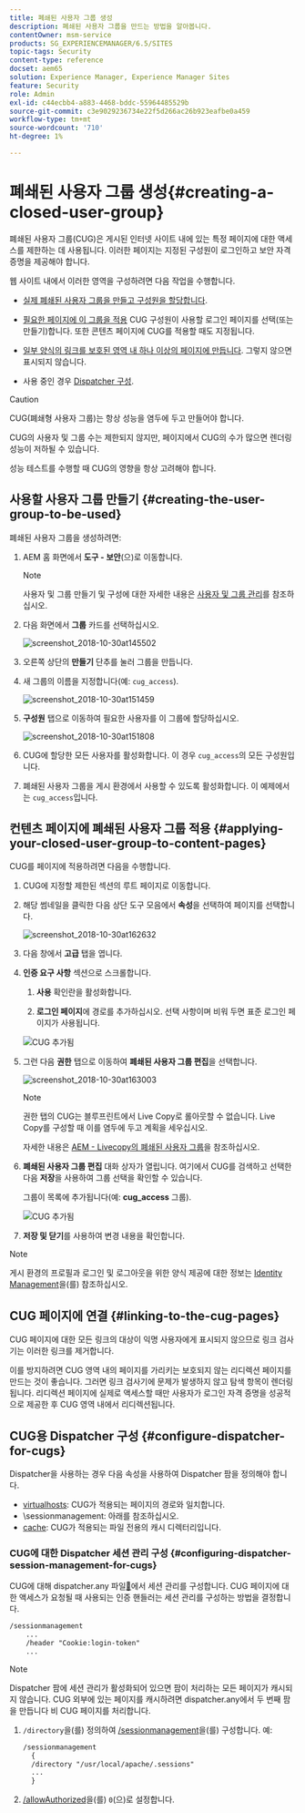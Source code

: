 ```yaml
---
title: 폐쇄된 사용자 그룹 생성
description: 폐쇄된 사용자 그룹을 만드는 방법을 알아봅니다.
contentOwner: msm-service
products: SG_EXPERIENCEMANAGER/6.5/SITES
topic-tags: Security
content-type: reference
docset: aem65
solution: Experience Manager, Experience Manager Sites
feature: Security
role: Admin
exl-id: c44ecbb4-a883-4468-bddc-55964485529b
source-git-commit: c3e9029236734e22f5d266ac26b923eafbe0a459
workflow-type: tm+mt
source-wordcount: '710'
ht-degree: 1%

---
```


# 폐쇄된 사용자 그룹 생성{#creating-a-closed-user-group}

폐쇄된 사용자 그룹(CUG)은 게시된 인터넷 사이트 내에 있는 특정 페이지에 대한 액세스를 제한하는 데 사용됩니다. 이러한 페이지는 지정된 구성원이 로그인하고 보안 자격 증명을 제공해야 합니다.

웹 사이트 내에서 이러한 영역을 구성하려면 다음 작업을 수행합니다.

* [실제 폐쇄된 사용자 그룹을 만들고 구성원을 할당합니다](#creating-the-user-group-to-be-used).

* [필요한 페이지에 이 그룹을 적용](#applying-your-closed-user-group-to-content-pages) CUG 구성원이 사용할 로그인 페이지를 선택(또는 만들기)합니다. 또한 콘텐츠 페이지에 CUG를 적용할 때도 지정됩니다.

* [일부 양식의 링크를 보호된 영역 내 하나 이상의 페이지에 만듭니다](#linking-to-the-cug-pages). 그렇지 않으면 표시되지 않습니다.

* 사용 중인 경우 [Dispatcher 구성](#configure-dispatcher-for-cugs).

>[!CAUTION]
>
>CUG(폐쇄형 사용자 그룹)는 항상 성능을 염두에 두고 만들어야 합니다.
>
>CUG의 사용자 및 그룹 수는 제한되지 않지만, 페이지에서 CUG의 수가 많으면 렌더링 성능이 저하될 수 있습니다.
>
>성능 테스트를 수행할 때 CUG의 영향을 항상 고려해야 합니다.

## 사용할 사용자 그룹 만들기 {#creating-the-user-group-to-be-used}

폐쇄된 사용자 그룹을 생성하려면:

1. AEM 홈 화면에서 **도구 - 보안**(으)로 이동합니다.

   >[!NOTE]
   >
   >사용자 및 그룹 만들기 및 구성에 대한 자세한 내용은 [사용자 및 그룹 관리](/help/sites-administering/security.md#managing-users-and-groups)를 참조하십시오.

1. 다음 화면에서 **그룹** 카드를 선택하십시오.

   ![screenshot_2018-10-30at145502](assets/screenshot_2018-10-30at145502.png)

1. 오른쪽 상단의 **만들기** 단추를 눌러 그룹을 만듭니다.
1. 새 그룹의 이름을 지정합니다(예: `cug_access`).

   ![screenshot_2018-10-30at151459](assets/screenshot_2018-10-30at151459.png)

1. **구성원** 탭으로 이동하여 필요한 사용자를 이 그룹에 할당하십시오.

   ![screenshot_2018-10-30at151808](assets/screenshot_2018-10-30at151808.png)

1. CUG에 할당한 모든 사용자를 활성화합니다. 이 경우 `cug_access`의 모든 구성원입니다.
1. 폐쇄된 사용자 그룹을 게시 환경에서 사용할 수 있도록 활성화합니다. 이 예제에서는 `cug_access`입니다.

## 컨텐츠 페이지에 폐쇄된 사용자 그룹 적용 {#applying-your-closed-user-group-to-content-pages}

CUG를 페이지에 적용하려면 다음을 수행합니다.

1. CUG에 지정할 제한된 섹션의 루트 페이지로 이동합니다.
1. 해당 썸네일을 클릭한 다음 상단 도구 모음에서 **속성**&#x200B;을 선택하여 페이지를 선택합니다.

   ![screenshot_2018-10-30at162632](assets/screenshot_2018-10-30at162632.png)

1. 다음 창에서 **고급** 탭을 엽니다.

1. **인증 요구 사항** 섹션으로 스크롤합니다.

   1. **사용** 확인란을 활성화합니다.

   1. **로그인 페이지**&#x200B;에 경로를 추가하십시오.
선택 사항이며 비워 두면 표준 로그인 페이지가 사용됩니다.

   ![CUG 추가됨](assets/cug-authentication-requirement.png)

1. 그런 다음 **권한** 탭으로 이동하여 **폐쇄된 사용자 그룹 편집**&#x200B;을 선택합니다.

   ![screenshot_2018-10-30at163003](assets/screenshot_2018-10-30at163003.png)

   >[!NOTE]
   >
   >권한 탭의 CUG는 블루프린트에서 Live Copy로 롤아웃할 수 없습니다. Live Copy를 구성할 때 이를 염두에 두고 계획을 세우십시오.
   >
   >자세한 내용은 [AEM - Livecopy의 폐쇄된 사용자 그룹](closed-user-groups.md#aem-livecopy)을 참조하십시오.

1. **폐쇄된 사용자 그룹 편집** 대화 상자가 열립니다. 여기에서 CUG를 검색하고 선택한 다음 **저장**&#x200B;을 사용하여 그룹 선택을 확인할 수 있습니다.

   그룹이 목록에 추가됩니다(예: **cug_access** 그룹).

   ![CUG 추가됨](assets/cug-added.png)

1. **저장 및 닫기**&#x200B;를 사용하여 변경 내용을 확인합니다.

>[!NOTE]
>
>게시 환경의 프로필과 로그인 및 로그아웃을 위한 양식 제공에 대한 정보는 [Identity Management](/help/sites-administering/identity-management.md)을(를) 참조하십시오.

## CUG 페이지에 연결 {#linking-to-the-cug-pages}

CUG 페이지에 대한 모든 링크의 대상이 익명 사용자에게 표시되지 않으므로 링크 검사기는 이러한 링크를 제거합니다.

이를 방지하려면 CUG 영역 내의 페이지를 가리키는 보호되지 않는 리디렉션 페이지를 만드는 것이 좋습니다. 그러면 링크 검사기에 문제가 발생하지 않고 탐색 항목이 렌더링됩니다. 리디렉션 페이지에 실제로 액세스할 때만 사용자가 로그인 자격 증명을 성공적으로 제공한 후 CUG 영역 내에서 리디렉션됩니다.

## CUG용 Dispatcher 구성 {#configure-dispatcher-for-cugs}

Dispatcher을 사용하는 경우 다음 속성을 사용하여 Dispatcher 팜을 정의해야 합니다.

* [virtualhosts](https://experienceleague.adobe.com/docs/experience-manager-dispatcher/using/configuring/dispatcher-configuration.html?lang=ko#identifying-virtual-hosts-virtualhosts): CUG가 적용되는 페이지의 경로와 일치합니다.
* \sessionmanagement: 아래를 참조하십시오.
* [cache](https://experienceleague.adobe.com/docs/experience-manager-dispatcher/using/configuring/dispatcher-configuration.html?lang=ko#configuring-the-dispatcher-cache-cache): CUG가 적용되는 파일 전용의 캐시 디렉터리입니다.

### CUG에 대한 Dispatcher 세션 관리 구성 {#configuring-dispatcher-session-management-for-cugs}

CUG에 대해 dispatcher.any 파일[&#128279;](https://experienceleague.adobe.com/docs/experience-manager-dispatcher/using/configuring/dispatcher-configuration.html?lang=ko#enabling-secure-sessions-sessionmanagement)에서 세션 관리를 구성합니다. CUG 페이지에 대한 액세스가 요청될 때 사용되는 인증 핸들러는 세션 관리를 구성하는 방법을 결정합니다.

```xml
/sessionmanagement
    ...
    /header "Cookie:login-token"
    ...
```

>[!NOTE]
>
>Dispatcher 팜에 세션 관리가 활성화되어 있으면 팜이 처리하는 모든 페이지가 캐시되지 않습니다. CUG 외부에 있는 페이지를 캐시하려면 dispatcher.any에서 두 번째 팜을 만듭니다
>비 CUG 페이지를 처리합니다.

1. `/directory`을(를) 정의하여 [/sessionmanagement](https://experienceleague.adobe.com/docs/experience-manager-dispatcher/using/configuring/dispatcher-configuration.html?lang=ko#enabling-secure-sessions-sessionmanagement)을(를) 구성합니다. 예:

   ```xml
   /sessionmanagement
     {
     /directory "/usr/local/apache/.sessions"
     ...
     }
   ```

1. [/allowAuthorized](https://experienceleague.adobe.com/docs/experience-manager-dispatcher/using/configuring/dispatcher-configuration.html?lang=ko#caching-when-authentication-is-used)을(를) `0`(으)로 설정합니다.
